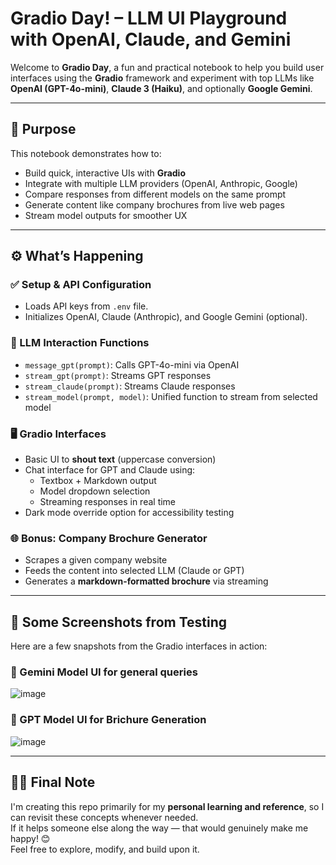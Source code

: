 
# Gradio Day! – LLM UI Playground with OpenAI, Claude, and Gemini

Welcome to **Gradio Day**, a fun and practical notebook to help you build user interfaces using the **Gradio** framework and experiment with top LLMs like **OpenAI (GPT-4o-mini)**, **Claude 3 (Haiku)**, and optionally **Google Gemini**.

---

## 🎯 Purpose

This notebook demonstrates how to:
- Build quick, interactive UIs with **Gradio**
- Integrate with multiple LLM providers (OpenAI, Anthropic, Google)
- Compare responses from different models on the same prompt
- Generate content like company brochures from live web pages
- Stream model outputs for smoother UX

---

## ⚙️ What’s Happening

### ✅ Setup & API Configuration
- Loads API keys from `.env` file.
- Initializes OpenAI, Claude (Anthropic), and Google Gemini (optional).

### 💬 LLM Interaction Functions
- `message_gpt(prompt)`: Calls GPT-4o-mini via OpenAI
- `stream_gpt(prompt)`: Streams GPT responses
- `stream_claude(prompt)`: Streams Claude responses
- `stream_model(prompt, model)`: Unified function to stream from selected model

### 🖥️ Gradio Interfaces
- Basic UI to **shout text** (uppercase conversion)
- Chat interface for GPT and Claude using:
  - Textbox + Markdown output
  - Model dropdown selection
  - Streaming responses in real time
- Dark mode override option for accessibility testing

### 🌐 Bonus: Company Brochure Generator
- Scrapes a given company website
- Feeds the content into selected LLM (Claude or GPT)
- Generates a **markdown-formatted brochure** via streaming

---
## 📸 Some Screenshots from Testing

Here are a few snapshots from the Gradio interfaces in action:

### 🧪 Gemini Model UI for general queries
![image](https://github.com/user-attachments/assets/189e144b-20ac-43d6-9a39-09950e9f4eeb)

### 🤖 GPT Model UI for Brichure Generation
![image](https://github.com/user-attachments/assets/60d64e78-6ad4-4c8f-a655-52cdc5e7df20)






---

## 🙋‍♀  Final Note

I'm creating this repo primarily for my **personal learning and reference**, so I can revisit these concepts whenever needed.  
If it helps someone else along the way — that would genuinely make me happy! 😊  
Feel free to explore, modify, and build upon it. 


